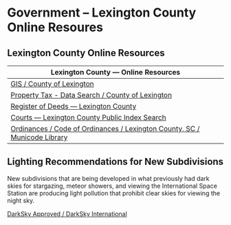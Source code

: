 # Government – Lexington County Online Resoures

## Lexington County Online Resources 

| Lexington County — Online Resources |
|---|
| [GIS / County of Lexington](https://www.lex-co.sc.gov/departments/planning-gis/gis-disclaimer ) |
| [Property Tax - Data Search / County of Lexington](https://www.lex-co.sc.gov/services/property-tax-data-search ) |
| [Register of Deeds — Lexington County](https://countyfusion8.kofiletech.us/countyweb/loginDisplay.action?town=&countyname=LexingtonSC ) |
| [Courts — Lexington County Public Index Search](https://publicindex.sccourts.org/lexington/publicindex/ ) |
| [Ordinances / Code of Ordinances / Lexington County, SC / Municode Library](https://library.municode.com/sc/lexington_county/ordinances/code_of_ordinances?nodeId=11162 ) |

## Lighting Recommendations for New Subdivisions

New subdivisions that are being developed in what previously had dark skies for stargazing, meteor showers, and viewing the International Space Station are producing light pollution that prohibit clear skies for viewing the night sky.

[DarkSky Approved / DarkSky International](https://darksky.org/ )
